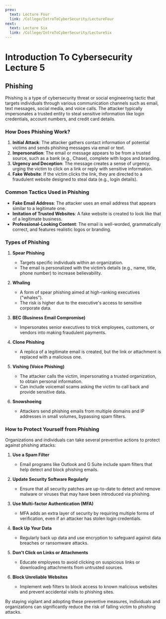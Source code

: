 ```yaml
---
prev:
  text: Lecture Four
  link: /College/IntroToCyberSecurity/LectureFour
next:
  text: Lecture Six
  link: /College/IntroToCyberSecurity/LectureSix
---
```


# Introduction To Cybersecurity Lecture 5

## Phishing

Phishing is a type of cybersecurity threat or social engineering tactic that targets individuals through various communication channels such as email, text messages, social media, and voice calls. The attacker typically impersonates a trusted entity to steal sensitive information like login credentials, account numbers, and credit card details.

### How Does Phishing Work?

1. **Initial Attack**: The attacker gathers contact information of potential victims and sends phishing messages via email or text.
2. **Impersonation**: The email or message appears to be from a trusted source, such as a bank (e.g., Chase), complete with logos and branding.
3. **Urgency and Deception**: The message creates a sense of urgency, urging the victim to click on a link or reply with sensitive information.
4. **Fake Website**: If the victim clicks the link, they are directed to a fraudulent website designed to steal data (e.g., login details).

### Common Tactics Used in Phishing

- **Fake Email Address**: The attacker uses an email address that appears similar to a legitimate one.
- **Imitation of Trusted Websites**: A fake website is created to look like that of a legitimate business.
- **Professional-Looking Content**: The email is well-worded, grammatically correct, and features realistic logos or branding.

### Types of Phishing

1. **Spear Phishing**

   - Targets specific individuals within an organization.
   - The email is personalized with the victim’s details (e.g., name, title, phone number) to increase believability.

2. **Whaling**

   - A form of spear phishing aimed at high-ranking executives ("whales").
   - The risk is higher due to the executive's access to sensitive corporate data.

3. **BEC (Business Email Compromise)**

   - Impersonates senior executives to trick employees, customers, or vendors into making fraudulent payments.

4. **Clone Phishing**

   - A replica of a legitimate email is created, but the link or attachment is replaced with a malicious one.

5. **Vishing (Voice Phishing)**

   - The attacker calls the victim, impersonating a trusted organization, to obtain personal information.
   - Can include voicemail scams asking the victim to call back and provide sensitive data.

6. **Snowshoeing**
   - Attackers send phishing emails from multiple domains and IP addresses in small volumes, bypassing spam filters.

### How to Protect Yourself from Phishing

Organizations and individuals can take several preventive actions to protect against phishing attacks:

1. **Use a Spam Filter**

   - Email programs like Outlook and G Suite include spam filters that help detect and block phishing emails.

2. **Update Security Software Regularly**

   - Ensure that all security patches are up-to-date to detect and remove malware or viruses that may have been introduced via phishing.

3. **Use Multi-factor Authentication (MFA)**

   - MFA adds an extra layer of security by requiring multiple forms of verification, even if an attacker has stolen login credentials.

4. **Back Up Your Data**

   - Regularly back up data and use encryption to safeguard against data breaches or ransomware attacks.

5. **Don't Click on Links or Attachments**

   - Educate employees to avoid clicking on suspicious links or downloading attachments from untrusted sources.

6. **Block Unreliable Websites**
   - Implement web filters to block access to known malicious websites and prevent accidental visits to phishing sites.

By staying vigilant and adopting these preventive measures, individuals and organizations can significantly reduce the risk of falling victim to phishing attacks.
